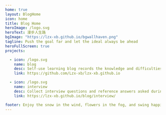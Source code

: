 ```yaml
---
home: true
layout: BlogHome
icon: home
title: Blog Home
heroImage: /logo.svg
heroText: 漫步人生路
bgImage: "https://lzx-xb.github.io/bgwallhaven.png"
tagline: Push the goal far and let the ideal always be ahead
heroFullScreen: true
projects:

  - icon: /logo.svg
    name: blog
    desc: Self-use learning blog records the knowledge and difficulties encountered in work and study.
    link: https://github.com/Lzx-xb/lzx-xb.github.io

  - icon: /logo.svg
    name: interview
    desc: Collect interview questions and reference answers asked during the interview
    link: https://lzx-xb.github.io/blog/interview/

footer: Enjoy the snow in the wind, flowers in the fog, and swing happily
---
```


